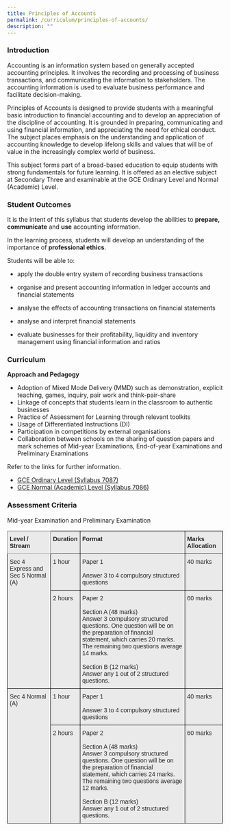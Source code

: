 ```yaml
---
title: Principles of Accounts
permalink: /curriculum/principles-of-accounts/
description: ""
---
```

### Introduction

Accounting is an information system based on generally accepted accounting principles. It involves the recording and processing of business transactions, and communicating the information to stakeholders. The accounting information is used to evaluate business performance and facilitate decision-making.

Principles of Accounts is designed to provide students with a meaningful basic introduction to financial accounting and to develop an appreciation of the discipline of accounting. It is grounded in preparing, communicating and using financial information, and appreciating the need for ethical conduct. The subject places emphasis on the understanding and application of accounting knowledge to develop lifelong skills and values that will be of value in the increasingly complex world of business.

This subject forms part of a broad-based education to equip students with strong fundamentals for future learning. It is offered as an elective subject at Secondary Three and examinable at the GCE Ordinary Level and Normal (Academic) Level.


### Student Outcomes

It is the intent of this syllabus that students develop the abilities to **prepare, communicate** and **use** accounting information.

In the learning process, students will develop an understanding of the importance of **professional ethics**.

Students will be able to:

* apply the double entry system of recording business transactions

* organise and present accounting information in ledger accounts and financial statements

* analyse the effects of accounting transactions on financial statements

* analyse and interpret financial statements
 
* evaluate businesses for their profitability, liquidity and inventory management using financial information and ratios


### Curriculum

**Approach and Pedagogy**

* Adoption of Mixed Mode Delivery (MMD) such as demonstration, explicit teaching, games, inquiry, pair work and think-pair-share
* Linkage of concepts that students learn in the classroom to authentic businesses
* Practice of Assessment for Learning through relevant toolkits
* Usage of Differentiated Instructions (DI)
* Participation in competitions by external organisations
* Collaboration between schools on the sharing of question papers and mark schemes of Mid-year Examinations, End-of-year Examinations and Preliminary Examinations

Refer to the links for further information.

* [GCE Ordinary Level (Syllabus 7087)](/files/7087_y21_sy.pdf)
* [GCE Normal (Academic) Level (Syllabus 7086)](/files/7086_y21_sy.pdf)


### Assessment Criteria

Mid-year Examination and Preliminary Examination

<style type="text/css">
.tg  {border-collapse:collapse;border-spacing:0;}
.tg td{border-color:black;border-style:solid;border-width:1px;font-family:Arial, sans-serif;font-size:14px;
  overflow:hidden;padding:10px 5px;word-break:normal;}
.tg th{border-color:black;border-style:solid;border-width:1px;font-family:Arial, sans-serif;font-size:14px;
  font-weight:normal;overflow:hidden;padding:10px 5px;word-break:normal;}
.tg .tg-y7qa{background-color:#EAEAEA;color:#222;text-align:left;vertical-align:top}
.tg .tg-z5wu{background-color:#EAEAEA;border-color:inherit;color:#222;font-weight:bold;text-align:left;vertical-align:top}
.tg .tg-rj1p{background-color:#EAEAEA;color:#222;font-weight:bold;text-align:left;vertical-align:top}
</style>
<table class="tg">
<thead>
  <tr>
    <th class="tg-z5wu">Level / Stream</th>
    <th class="tg-rj1p">Duration</th>
    <th class="tg-rj1p">Format</th>
    <th class="tg-rj1p">Marks Allocation</th>
  </tr>
</thead>
<tbody>
  <tr>
    <td class="tg-y7qa" rowspan="2">Sec 4 Express and Sec 5 Normal (A)</td>
    <td class="tg-y7qa">1 hour</td>
    <td class="tg-y7qa">Paper 1<br><br>Answer 3 to 4 compulsory structured questions</td>
    <td class="tg-y7qa">40 marks</td>
  </tr>
  <tr>
    <td class="tg-y7qa">2 hours</td>
    <td class="tg-y7qa">Paper 2<br><br>Section A (48 marks)<br>Answer 3 compulsory structured questions. One question will be on the preparation of financial statement, which carries 20 marks.<br>The remaining two questions average 14 marks.<br><br>Section B (12 marks)<br>Answer any 1 out of 2 structured questions.</td>
    <td class="tg-y7qa">60 marks</td>
  </tr>
  <tr>
    <td class="tg-y7qa" rowspan="2">Sec 4 Normal (A)</td>
    <td class="tg-y7qa">1 hour</td>
    <td class="tg-y7qa">Paper 1<br><br>Answer 3 to 4 compulsory structured questions</td>
    <td class="tg-y7qa">40 marks</td>
  </tr>
  <tr>
    <td class="tg-y7qa">2 hours</td>
    <td class="tg-y7qa">Paper 2<br><br>Section A (48 marks)<br>Answer 3 compulsory structured questions. One question will be on the preparation of financial statement, which carries 24 marks.<br>The remaining two questions average 12 marks.<br><br>Section B (12 marks)<br>Answer any 1 out of 2 structured questions.</td>
    <td class="tg-y7qa">60 marks</td>
  </tr>
</tbody>
</table>